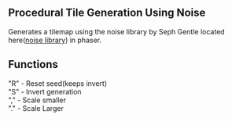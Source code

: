 ## Procedural Tile Generation Using Noise
Generates a tilemap using the noise library by Seph Gentle located here([noise library](https://github.com/josephg/noisejs)) in phaser.
## Functions
"R" - Reset seed(keeps invert)\
"S" - Invert generation\
"," - Scale smaller\
"." - Scale Larger

